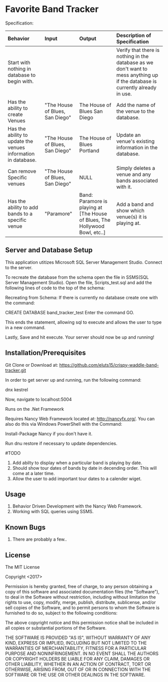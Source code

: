 # Favorite Band Tracker

Specification:

| Behavior | Input | Output | Description of Specification |
| :-------------     | :------------- | :------------- | :------------- |
| Start with nothing in database to begin with.| | | Verify that there is nothing in the database as we don't want to mess anything up if the database is currently already in use. |
| Has the ability to create Venues | "The House of Blues, San Diego" | The House of Blues San Diego | Add the name of the venue to the database. |
| Has the ability to update the venues information in database. | "The House of Blues, San Diego" | The House of Blues Portland | Update an venue's existing information in the database. |
| Can remove Specific venues | "The House of Blues, San Diego" | NULL | Simply deletes a venue and any bands associated with it.|
| Has the ability to add bands to a specific venue | "Paramore" | Band: Paramore is playing at [The House of Blues, The Hollywood Bowl, etc..] | Add a band and show which venue(s) it is playing at.|

## Server and Database Setup

This application utitizes Microsoft SQL Server Management Studio.
Connect to the server.


To recreate the database from the schema open the file in SSMS(SQL Server Management Studio).
Open the file, Scripts_test.sql and add the following lines of code to the top of the schema:


Recreating from Schema:
If there is currently no database create one with the command:

CREATE DATABASE band_tracker_test
Enter the command GO.

This ends the statement, allowing sql to execute and allows the user to type in a new command.

Lastly, Save and hit execute. Your server should now be up and running!

## Installation/Prerequisites

Git Clone or Download at: https://github.com/eluts15/crispy-waddle-band-tracker.git

In order to get server up and running, run the following command:

  dnx kestrel

Now, navigate to localhost:5004

Runs on the .Net Framework

Requires Nancy Web Framework located at: http://nancyfx.org/. You can also do this via Windows PowerShell with the Command:

Install-Package Nancy if you don't have it.

Run dnu restore if necessary to update dependencies.

#TODO
1. Add abilty to display when a particular band is playing by date.
2. Should show tour dates of bands by date in decending order.  This will come at a later time.
3. Allow the user to add important tour dates to a calender wiget.

## Usage

1. Behavior Driven Development with the  Nancy Web Framework.
2. Working with SQL queries using SSMS.

## Known Bugs

1. There are probably a few..

## License

The MIT License

Copyright <2017> <Ethan Luts>

Permission is hereby granted, free of charge, to any person obtaining a copy of this software and associated documentation files (the "Software"), to deal in the Software without restriction, including without limitation the rights to use, copy, modify, merge, publish, distribute, sublicense, and/or sell copies of the Software, and to permit persons to whom the Software is furnished to do so, subject to the following conditions:

The above copyright notice and this permission notice shall be included in all copies or substantial portions of the Software.

THE SOFTWARE IS PROVIDED "AS IS", WITHOUT WARRANTY OF ANY KIND, EXPRESS OR IMPLIED, INCLUDING BUT NOT LIMITED TO THE WARRANTIES OF MERCHANTABILITY, FITNESS FOR A PARTICULAR PURPOSE AND NONINFRINGEMENT. IN NO EVENT SHALL THE AUTHORS OR COPYRIGHT HOLDERS BE LIABLE FOR ANY CLAIM, DAMAGES OR OTHER LIABILITY, WHETHER IN AN ACTION OF CONTRACT, TORT OR OTHERWISE, ARISING FROM, OUT OF OR IN CONNECTION WITH THE SOFTWARE OR THE USE OR OTHER DEALINGS IN THE SOFTWARE.
